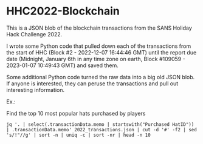# HHC2022-Blockchain
This is a JSON blob of the blockchain transactions from the SANS Holiday Hack Challenge 2022.

I wrote some Python code that pulled down each of the transactions from the start of HHC (Block #2 - 2022-12-07 16:44:46 GMT) until the report due date (Midnight, January 6th in any time zone on earth, Block #109059 - 2023-01-07 10:49:43 GMT) and saved them.

Some additional Python code turned the raw data into a big old JSON blob. If anyone is interested, they can peruse the transactions and pull out interesting information.

Ex.:

Find the top 10 most popular hats purchased by players

```
jq '. | select(.transactionData.memo | startswith("Purchased HatID")) | .transactionData.memo' 2022_transactions.json | cut -d '#' -f2 | sed 's/!"//g' | sort -n | uniq -c | sort -nr | head -n 10
```
